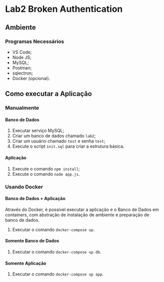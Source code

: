 # Lab2 Broken Authentication

## Ambiente

### Programas Necessários

* VS Code;
* Node JS;
* MySQL;
* Postman;
* sqlectron;
* Docker (opcional).

## Como executar a Aplicação

### Manualmente

#### Banco de Dados

1. Executar serviço MySQL;
2. Criar um banco de dados chamado `lab2`;
3. Criar um usuário chamado `test` e senha `test`;
4. Execute o script `init.sql` para criar a estrutura básica.

#### Aplicação

1. Execute o comando `npm install`;
2. Execute o comando `node app.js`.

### Usando Docker

#### Banco de Dados + Aplicação

Através do Docker, é possível executar a aplicação e o Banco de Dados em containers, com abstração de instalação de ambiente e preparação de banco de dados.

1. Executar o comando `docker-compose up`.

#### Somente Banco de Dados
1. Executar o comando `docker-compose up db`.

#### Somente Aplicação
1. Executar o comando `docker-compose up app`.
